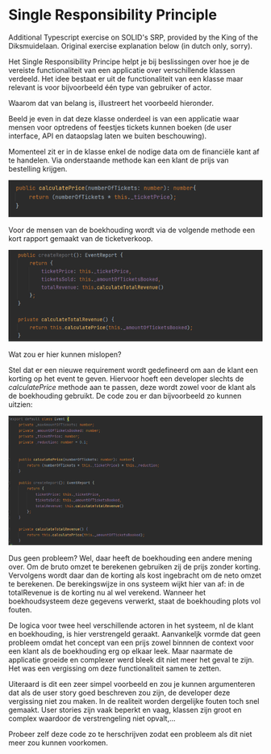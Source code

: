 Single Responsibility Principle
===============================

Additional Typescript exercise on SOLID's SRP, provided by the King of the Diksmuidelaan. Original exercise explanation below (in dutch only, sorry). 

Het Single Responsibility Principe helpt je bij beslissingen over hoe je de vereiste functionaliteit van een applicatie
over verschillende klassen verdeeld. Het idee bestaat er uit de functionaliteit van een klasse maar relevant is voor bijvoorbeeld
één type van gebruiker of actor. 

Waarom dat van belang is, illustreert het voorbeeld hieronder.

Beeld je even in dat deze klasse onderdeel is van een applicatie waar mensen voor optredens of feestjes tickets kunnen boeken
(de user interface, API en dataopslag laten we buiten beschouwing).

Momenteel zit er in de klasse enkel de nodige data om de financiële kant af te handelen. Via onderstaande methode 
kan een klant de prijs van bestelling krijgen. 

![img.png](img.png)

Voor de mensen van de boekhouding wordt via de volgende methode een kort rapport gemaakt van de ticketverkoop.

![img_1.png](img_1.png)

Wat zou er hier kunnen mislopen? 

Stel dat er een nieuwe requirement wordt gedefineerd om aan de klant een korting op het event
te geven. Hiervoor hoeft een developer slechts de _calculatePrice_ methode aan te passen, deze wordt zowel voor de klant als de
boekhouding gebruikt. De code zou er dan bijvoorbeeld zo kunnen uitzien:

![img_2.png](img_2.png)

Dus geen probleem? Wel, daar heeft de boekhouding een andere mening over. Om de bruto omzet te berekenen gebruiken
zij de prijs zonder korting. Vervolgens wordt daar dan de korting als kost ingebracht om de neto omzet te berekenen.
De berekingswijze in ons systeem wijkt hier van af: in de totalRevenue is de korting nu al wel verekend. Wanneer het boekhoudsysteem
deze gegevens verwerkt, staat de boekhouding plots vol fouten.

De logica voor twee heel verschillende actoren in het systeem, nl de klant en boekhouding,
is hier verstrengeld  geraakt. Aanvankeljk vormde dat geen probleem omdat het concept van een prijs zowel binnnen de context
voor een klant als de boekhouding erg op elkaar leek. Maar naarmate de applicatie groeide en complexer werd bleek dit niet meer
het geval te zijn. Het was een vergissing om deze functionaliteit samen te zetten.

Uiteraard is dit een zeer simpel voorbeeld en zou je kunnen argumenteren dat als de user story goed beschreven 
zou zijn, de developer deze vergissing niet zou maken. In de realiteit worden dergelijke fouten toch snel gemaakt.
User stories zijn vaak beperkt en vaag, klassen zijn groot en complex waardoor de verstrengeling niet opvalt,...

Probeer zelf deze code zo te herschrijven zodat een probleem als dit niet meer zou kunnen voorkomen.
